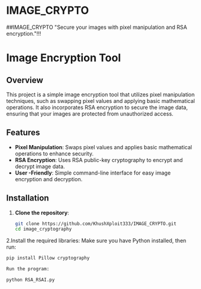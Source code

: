 # IMAGE_CRYPTO
##IMAGE_CRYPTO   "Secure your images with pixel manipulation and RSA encryption."!!!

# Image Encryption Tool

## Overview

This project is a simple image encryption tool that utilizes pixel manipulation techniques, such as swapping pixel values and applying basic mathematical operations. It also incorporates RSA encryption to secure the image data, ensuring that your images are protected from unauthorized access.

## Features

- **Pixel Manipulation**: Swaps pixel values and applies basic mathematical operations to enhance security.
- **RSA Encryption**: Uses RSA public-key cryptography to encrypt and decrypt image data.
- **User -Friendly**: Simple command-line interface for easy image encryption and decryption.

## Installation

1. **Clone the repository**:
   ```bash
   git clone https://github.com/KhushXploit333/IMAGE_CRYPTO.git
   cd image_cryptography

2.Install the required libraries: Make sure you have Python installed, then run:
  ````bash
  pip install Pillow cryptography

Run the program:

 python RSA_RSAI.py

 
